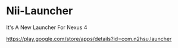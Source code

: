 Nii-Launcher
============

It's A New Launcher For Nexus 4

https://play.google.com/store/apps/details?id=com.n2hsu.launcher
